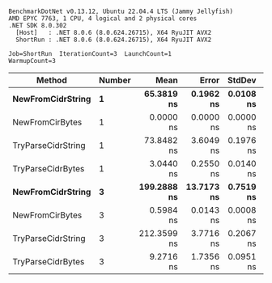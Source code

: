 ```

BenchmarkDotNet v0.13.12, Ubuntu 22.04.4 LTS (Jammy Jellyfish)
AMD EPYC 7763, 1 CPU, 4 logical and 2 physical cores
.NET SDK 8.0.302
  [Host]   : .NET 8.0.6 (8.0.624.26715), X64 RyuJIT AVX2
  ShortRun : .NET 8.0.6 (8.0.624.26715), X64 RyuJIT AVX2

Job=ShortRun  IterationCount=3  LaunchCount=1  
WarmupCount=3  

```
| Method             | Number | Mean        | Error      | StdDev    | Min         | Max         | Allocated |
|------------------- |------- |------------:|-----------:|----------:|------------:|------------:|----------:|
| **NewFromCidrString**  | **1**      |  **65.3819 ns** |  **0.1962 ns** | **0.0108 ns** |  **65.3698 ns** |  **65.3905 ns** |         **-** |
| NewFromCirBytes    | 1      |   0.0000 ns |  0.0000 ns | 0.0000 ns |   0.0000 ns |   0.0000 ns |         - |
| TryParseCidrString | 1      |  73.8482 ns |  3.6049 ns | 0.1976 ns |  73.6913 ns |  74.0701 ns |         - |
| TryParseCidrBytes  | 1      |   3.0440 ns |  0.2550 ns | 0.0140 ns |   3.0357 ns |   3.0601 ns |         - |
| **NewFromCidrString**  | **3**      | **199.2888 ns** | **13.7173 ns** | **0.7519 ns** | **198.6645 ns** | **200.1235 ns** |         **-** |
| NewFromCirBytes    | 3      |   0.5984 ns |  0.0143 ns | 0.0008 ns |   0.5978 ns |   0.5993 ns |         - |
| TryParseCidrString | 3      | 212.3599 ns |  3.7716 ns | 0.2067 ns | 212.2194 ns | 212.5973 ns |         - |
| TryParseCidrBytes  | 3      |   9.2716 ns |  1.7356 ns | 0.0951 ns |   9.1754 ns |   9.3657 ns |         - |
